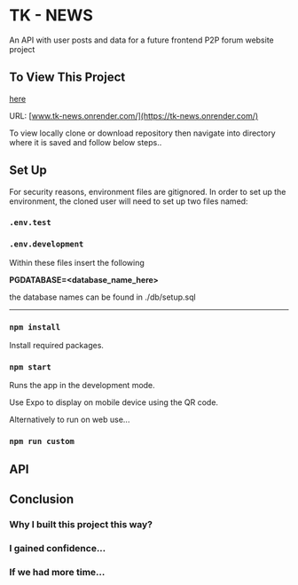 # TK - NEWS

An API with user posts and data for a future frontend P2P forum website project

## To View This Project

[here](https://tk-news.onrender.com/)

URL: [www.tk-news.onrender.com/](https://tk-news.onrender.com/)

To view locally clone or download repository then navigate into directory where it is saved and follow below steps..

## Set Up

For security reasons, environment files are gitignored.
In order to set up the environment, the cloned user will need to set up two files named:

### `.env.test`

### `.env.development`

Within these files insert the following

**PGDATABASE=<database_name_here>**

the database names can be found in ./db/setup.sql

---

### `npm install`

Install required packages.

### `npm start`

Runs the app in the development mode.

Use Expo to display on mobile device using the QR code.

Alternatively to run on web use...

### `npm run custom`

## API

## Conclusion

### Why I built this project this way?

### I gained confidence...

### If we had more time...
